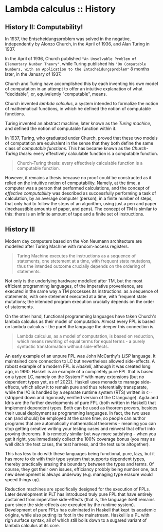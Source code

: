 # Lambda calculus :: History


## History II: Computability!

In 1937, the Entscheidungsproblem was solved in the negative, independently by Alonzo Church, in the April of 1936, and Alan Turing in 1937.

In the April of 1936, Church published `"An Unsolvable Problem of Elementary Number Theory"`, while Turing published his `"On Computable Numbers, with an Application to the Entscheidungsproblem"` 8 months later, in the January of 1937.

Church and Turing have accomplished this by each inventing his own model of computation in an attempt to offer an intuitive explanation of what "decidable", or, equivalently "computable", means.

Church invented *lambda calculus*, a system intended to formalize the notion of mathematical functions, in which he defined the notion of computable functions.

Turing invented an abstract machine, later known as the *Turing machine*, and defined the notion of computable function within it.

In 1937, Turing, who graduated under Church, proved that these two models of computation are equivalent in the sense that they both define the same class of *computable functions*. This has became known as the *Church-Turing thesis*: every effectively calculable function is a computable function.

>Church-Turing thesis: every effectively calculable function is a computable function.

However, it remains a thesis because no proof could be constructed as it relied on the intuitive notion of computability. Namely, at the time, a computer was a person that performed calculations, and the concept of *effective computability* was described as successfully performing a task of calculation, by an average computer (person), in a finite number of steps, that only had to follow the steps of an algorithm, using just a pen and paper (inexhaustible amounts of paper, and pens). The concept of TM is similar to this: there is an infinite amount of tape and a finite set of instructions.

## History III

Modern day computers based on the Von Neumann architecture are modelled after Turing Machine with random-access registers.

>Turing Machine executes the instructions as a sequence of statements, one stetement at a time, with frequent state mutations, thus the intended outcome crucially depends on the ordering of statements.

Not only is the underlying hardware modelled after TM, but the most efficient programming languages, of the imperative provenience, are executed in the same way a TM processes its instructions: as a sequence of statements, with one stetement executed at a time, with frequent state mutations; the intended program execution crucially depends on the order of statements.

On the other hand, functional programming languages have taken Church's lambda calculus as their model of computation. Almost every FPL is based on lambda calculus - the puret the language the deeper this connection is.

>Lambda calculus, as a model of computation, is based on reduction, which means rewriting of equal terms for equal terms - a purely syntactic transformation without side-effects.



An early example of an unpure FPL was John McCarthy's *LISP* language. It maintained core connection to LC but nevertheless allowed side-effects. A robost example of a modern FPL is *Haskell*, although it was created long ago, in 1990. Haskell is an example of a completely pure FPL that is based on a typed LC, namely on the System F with many extensions (but no dependent types yet, as of 2022). Haskell uses monads to manage side-effects, which allow it to remain pure and thus referentially transparate, while the I/O is handled by a separate runtime system (RTS) written in `C--` (stripped down and rigorously verified version of the C language). Agda and Idris are the further developments of pure FPL (both written in Haskell) that implement dependent types. Both can be used as theorem provers, besides their usual deployment as programming languages. In fact, the two uses can (and should) be employed at the same time, so people can author programs that are automatically mathematical theorems - meaning you can stop getting creative writing your testing cases and reinvest that effort into proving theorems. It is remotely similar but way more satisfying - when you get it right, you immediately collect the 100% coverage bonus (you may as well ditch the test cases, the test harness, and the test suite altogether).

This has less to do with these languages being functional, pure, lazy, but it has more to do with their type system that supports dependent types, thereby practically erasing the boundary between the types and terms. Of course, they got their own issues, efficiancy probbly being number one, but new development is always underway (e.g. managing type erasure would speed things up).



Reduction machines are specifically designed for the execution of FPLs. Later development in PLT has introduced truly pure FPL that have entirely abstained from imperative side-effects (that is, the language itself remains pure since the side-effects are executed by the runtime system). Development of pure FPLs has culminated in Haskell that kept its academic origins, while also putting its foot in the mainstream. Haskell is a PL with righ surface syntax, all of which still boils down to a sugared variant of lambda calculus at its core.

